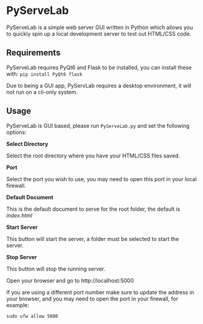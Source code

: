 # PyServeLab
PyServeLab is a simple web server GUI written in Python which allows you to quickly spin up a local development server to test out HTML/CSS code.


## Requirements
PyServeLab requires PyQt6 and Flask to be installed, you can install these with:
`pip install PyQt6 flask`

Due to being a GUI app, PyServLab requires a desktop environment, it will not run on a cli-only system.

## Usage

PyServeLab is GUI based, please run `PyServeLab.py` and set the following options:

**Select Directory**

Select the root directory where you have your HTML/CSS files saved.

**Port**

Select the port you wish to use, you may need to open this port in your local firewall.

**Default Document**

This is the default document to serve for the root folder, the default is *index.html*

**Start Server**

This button will start the server, a folder must be selected to start the server.

**Stop Server**

This button will stop the running server.

Open your browser and go to http://localhost:5000

If you are using a different port number make sure to update the address in your browser, and you may need to open the port in your firewall, for example:

`sudo ufw allow 5000`
